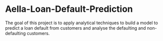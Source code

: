 # Aella-Loan-Default-Prediction

The goal of this project is to apply analytical techniques to build a model to predict a loan default from customers and analyse the defaulting and non-defaulting customers.
